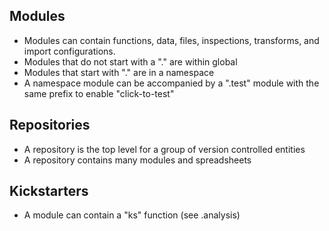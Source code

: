 ## Modules

- Modules can contain functions, data, files, inspections, transforms, and import configurations.
- Modules that do not start with a "." are within global 
- Modules that start with "." are in a namespace
- A namespace module can be accompanied by a ".test" module with the same prefix to enable "click-to-test"

## Repositories

- A repository is the top level for a group of version controlled entities
- A repository contains many modules and spreadsheets

## Kickstarters

- A module can contain a "ks" function (see .analysis)
